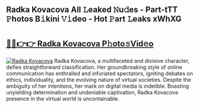 ## Radka Kovacova All 𝙻eaked 𝙽u𝚍es - Part-tTT 𝙿hotos B𝚒kini 𝚅𝚒deo - Hot 𝙿art 𝙻eaks xWhXG

# <h2><a href="http://ld287k.urlbe.top/?page=Radka+Kovacova">🔗🔗👉👉 Radka Kovacova P𝚑oto𝚜Vid𝚎o</a></h2>

[![Radka Kovacova](https://i.imgur.com/eBuTRDB.gif)](http://ld287k.urlbe.top/?page=Radka+Kovacova)
Radka Kovacova, a multifaceted and divisive character, defies straightforward classification. Her groundbreaking style of online communication has enthralled and infuriated spectators, igniting debates on ethics, individuality, and the evolving nature of virtual societies. Despite the ambiguity of her intentions, her mark on digital media is indelible. Boasting unyielding determination and undeniable captivation, Radka Kovacova presence in the virtual world is uncontainable.
